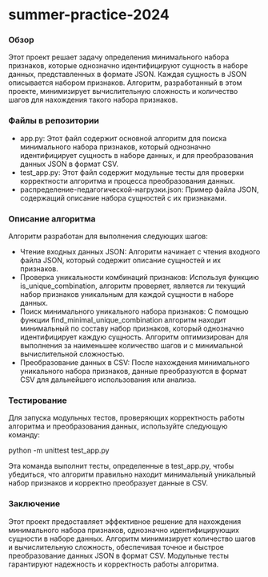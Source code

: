 # summer-practice-2024

### Обзор
Этот проект решает задачу определения минимального набора признаков, которые однозначно идентифицируют сущность в наборе данных, представленных в формате JSON. Каждая сущность в JSON описывается набором признаков. Алгоритм, разработанный в этом проекте, минимизирует вычислительную сложность и количество шагов для нахождения такого набора признаков.

### Файлы в репозитории
- app.py: Этот файл содержит основной алгоритм для поиска минимального набора признаков, который однозначно идентифицирует сущность в наборе данных, и для преобразования данных JSON в формат CSV.
- test_app.py: Этот файл содержит модульные тесты для проверки корректности алгоритма и процесса преобразования данных.
- распределение-педагогической-нагрузки.json: Пример файла JSON, содержащий описание набора сущностей с их признаками.

### Описание алгоритма
Алгоритм разработан для выполнения следующих шагов:
- Чтение входных данных JSON: Алгоритм начинает с чтения входного файла JSON, который содержит описание сущностей и их признаков.
- Проверка уникальности комбинаций признаков: Используя функцию is_unique_combination, алгоритм проверяет, является ли текущий набор признаков уникальным для каждой сущности в наборе данных.
- Поиск минимального уникального набора признаков: С помощью функции find_minimal_unique_combination алгоритм находит минимальный по составу набор признаков, который однозначно идентифицирует каждую сущность. Алгоритм оптимизирован для выполнения за наименьшее количество шагов и с минимальной вычислительной сложностью.
- Преобразование данных в CSV: После нахождения минимального уникального набора признаков, данные преобразуются в формат CSV для дальнейшего использования или анализа.

### Тестирование
Для запуска модульных тестов, проверяющих корректность работы алгоритма и преобразования данных, используйте следующую команду:

python -m unittest test_app.py

Эта команда выполнит тесты, определенные в test_app.py, чтобы убедиться, что алгоритм правильно находит минимальный уникальный набор признаков и корректно преобразует данные в CSV.

### Заключение
Этот проект предоставляет эффективное решение для нахождения минимального набора признаков, однозначно идентифицирующих сущности в наборе данных. Алгоритм минимизирует количество шагов и вычислительную сложность, обеспечивая точное и быстрое преобразование данных JSON в формат CSV. Модульные тесты гарантируют надежность и корректность работы алгоритма.
